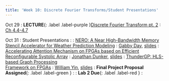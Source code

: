 ```yaml
---
title: 'Week 10: Discrete Fourier Transforms/Student Presentations'
---
```


Oct 29
: **LECTURE**{: .label .label-purple }[Discrete Fourier Transform pt. 2](#)
  : [Ch 4.4-4.7](#)

Oct 31
: Student Presentations
  : [](#)
: [NERO: A Near High-Bandwidth Memory Stencil Accelerator for Weather Prediction Modeling](https://ieeexplore.ieee.org/document/9221526)
  : [Gabby Day](#), [slides](#)
: [Accelerating Attention Mechanism on FPGAs based on Efficient Reconfigurable Systolic Array](https://dl.acm.org/doi/pdf/10.1145/3549937)
  : [Jonathan Dunker](#), [slides](#)
: [ThunderGP: HLS-based Graph Processing<br>Framework on FPGAs](https://dl.acm.org/doi/abs/10.1145/3431920.3439290)
  : [William Yin](#), [slides](#)
: **Final Project Proposal Assigned**{: .label .label-green }
  : [](#)
: **Lab 2 Due**{: .label .label-red }
  : [](#)
